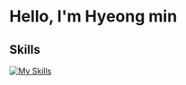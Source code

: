 # Hello, I'm Hyeong min

## Skills
[![My Skills](https://skillicons.dev/icons?i=js,html,css,wasm)](https://skillicons.dev)
